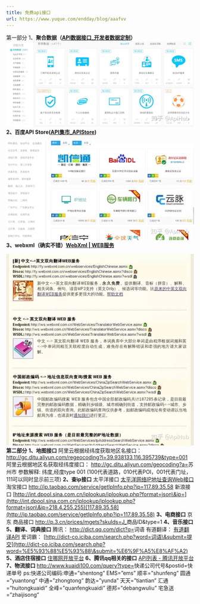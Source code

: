 ```yaml
---
title: 免费api接口
url: https://www.yuque.com/endday/blog/aaafvv
---
```


第一部分
1、**聚合数据（[API数据接口\_开发者数据定制](https://www.juhe.cn/)）**
**![](..\assets\aaafvv\1589251047718-1dffec27-4ff7-4e95-b867-05e380b3d3b5.jpeg)**
**2、百度API Store([API集市\_APIStore](http://apistore.baidu.com/astore/classificationservicelist.html))**

**![](..\assets\aaafvv\1589251047770-038945cb-0489-4496-b719-9aad45628d51.jpeg)**
**3、webxml（确实不错）[WebXml | WEB服务](http://www.webxml.com.cn/zh_cn/index.aspx)**

**![](..\assets\aaafvv\1589251047754-8b3b746f-1e01-4200-96f2-b1ee9a82638c.jpeg)**
**第二部分**
**1、地图接口**
阿里云根据经纬度获取地区名接口：
<http://gc.ditu.aliyun.com/regeocoding?l=39.938133,116.395739&type=001>
阿里云根据地区名获取经纬度接口：
<http://gc.ditu.aliyun.com/geocoding?a=>苏州市
参数解释: 纬度,经度type 001 (100代表道路，010代表POI，001代表门址，111可以同时显示前三项)
**2、查ip接口**
太平洋接口
[太平洋网络IP地址查询Web接口](http://whois.pconline.com.cn/?ip=117.89.35.98)
淘宝接口
<http://ip.taobao.com/service/getIpInfo.php?ip=117.89.35.58>
新浪接口
[http://int.dpool.sina.com.cn/iplookup/iplookup.php?format=json\&ip=](http://int.dpool.sina.com.cn/iplookup/iplookup.php?format=json\&ip=218.4.255.255)[117.89.35.58](http://ip.taobao.com/service/getIpInfo.php?ip=117.89.35.58)
**3、电商接口**
京东 商品接口
<http://p.3.cn/prices/mgets?skuIds=J_>商品ID\&type=1
**4、音乐接口**
**5、翻译、词典接口**
腾讯：
<http://dict.qq.com/dict?q=>词语
有道翻译：
[有道翻译API](http://fanyi.youdao.com/openapi)
爱词霸：
[http://dict-co.iciba.com/search.php?word=词语\&submit=提交](http://dict-co.iciba.com/search.php?word=%E5%93%88%E5%93%88\&submit=%E6%9F%A5%E8%AF%A2)
**5、酒店住宿接口**
[住哪网开放平台](http://open.zhuna.cn/)
**6、腾讯qq相关的接口**
[API列表 - 腾讯开放平台](http://wiki.open.qq.com/wiki/API%E6%96%87%E6%A1%A3)
**7、物流接口**
<http://www.kuaidi100.com/query?type=>快递公司代号\&postid=快递单号
ps:快递公司编码:申通=”shentong” EMS=”ems” 顺丰=”shunfeng” 圆通=”yuantong” 中通=”zhongtong” 韵达=”yunda” 天天=”tiantian” 汇通=”huitongkuaidi” 全峰=”quanfengkuaidi” 德邦=”debangwuliu” 宅急送=”zhaijisong”
